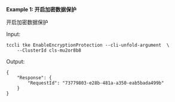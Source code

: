 **Example 1: 开启加密数据保护**

开启加密数据保护

Input: 

```
tccli tke EnableEncryptionProtection --cli-unfold-argument  \
    --ClusterId cls-mu2or8b8
```

Output: 
```
{
    "Response": {
        "RequestId": "73779803-e28b-481a-a350-eab5bada499b"
    }
}
```

